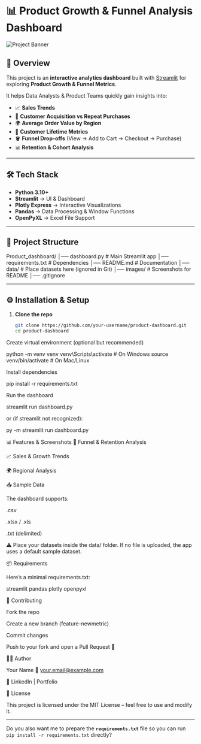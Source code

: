 # 📊 Product Growth & Funnel Analysis Dashboard

![Project Banner](images/banner.png) <!-- Replace with your own image -->

## 🚀 Overview
This project is an **interactive analytics dashboard** built with [Streamlit](https://streamlit.io/) for exploring **Product Growth & Funnel Metrics**.  

It helps Data Analysts & Product Teams quickly gain insights into:  
- 📈 **Sales Trends**  
- 🔄 **Customer Acquisition vs Repeat Purchases**  
- 🌍 **Average Order Value by Region**  
- 👥 **Customer Lifetime Metrics**  
- 🪣 **Funnel Drop-offs** (View → Add to Cart → Checkout → Purchase)  
- 📊 **Retention & Cohort Analysis**  

---

## 🛠️ Tech Stack
- **Python 3.10+**  
- **Streamlit** → UI & Dashboard  
- **Plotly Express** → Interactive Visualizations  
- **Pandas** → Data Processing & Window Functions  
- **OpenPyXL** → Excel File Support  

---

## 📂 Project Structure
Product_dashboard/
│── dashboard.py # Main Streamlit app
│── requirements.txt # Dependencies
│── README.md # Documentation
│── data/ # Place datasets here (ignored in Git)
│── images/ # Screenshots for README
│── .gitignore


---

## ⚙️ Installation & Setup

1. **Clone the repo**
   ```bash
   git clone https://github.com/your-username/product-dashboard.git
   cd product-dashboard


Create virtual environment (optional but recommended)

python -m venv venv
venv\Scripts\activate   # On Windows
source venv/bin/activate  # On Mac/Linux


Install dependencies

pip install -r requirements.txt


Run the dashboard

streamlit run dashboard.py


or (if streamlit not recognized):

py -m streamlit run dashboard.py

📊 Features & Screenshots
🔄 Funnel & Retention Analysis

<!-- Replace with your image -->

📈 Sales & Growth Trends

🌍 Regional Analysis

📥 Sample Data

The dashboard supports:

.csv

.xlsx / .xls

.txt (delimited)

⚠️ Place your datasets inside the data/ folder.
If no file is uploaded, the app uses a default sample dataset.

📦 Requirements

Here’s a minimal requirements.txt:

streamlit
pandas
plotly
openpyxl

🤝 Contributing

Fork the repo

Create a new branch (feature-newmetric)

Commit changes

Push to your fork and open a Pull Request 🚀

🧑‍💻 Author

Your Name
📧 your.email@example.com

🔗 LinkedIn
 | Portfolio

📜 License

This project is licensed under the MIT License – feel free to use and modify it.


---

Do you also want me to prepare the **`requirements.txt`** file so you can run `pip install -r requirements.txt` directly?
